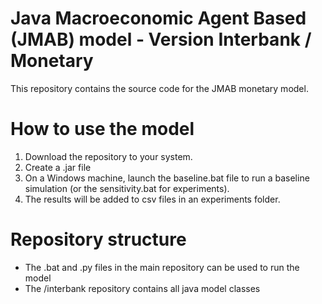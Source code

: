 # Java Macroeconomic Agent Based (JMAB) model - Version Interbank / Monetary
This repository contains the source code for the JMAB monetary model. 
 
# How to use the model
1. Download the repository to your system.
2. Create a .jar file
3. On a Windows machine, launch the baseline.bat file to run a baseline simulation (or the sensitivity.bat for experiments). 
4. The results will be added to csv files in an experiments folder.

# Repository structure

* The .bat and .py files in the main repository can be used to run the model
* The /interbank repository contains all java model classes
